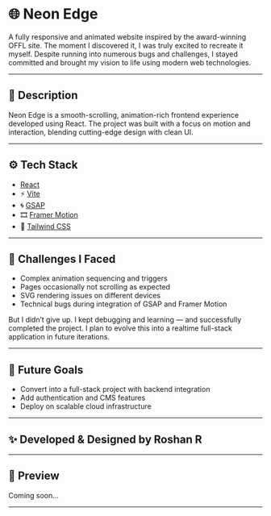 # 🌐 Neon Edge

A fully responsive and animated website inspired by the award-winning OFFL site. The moment I discovered it, I was truly excited to recreate it myself. Despite running into numerous bugs and challenges, I stayed committed and brought my vision to life using modern web technologies.

---

## 📝 Description

Neon Edge is a smooth-scrolling, animation-rich frontend experience developed using React. The project was built with a focus on motion and interaction, blending cutting-edge design with clean UI.

---

## ⚙️ Tech Stack

- [React](https://img.shields.io/badge/green%20sock-88CE02?style=flat&logo=greensock&logoColor=white)
- ⚡ [Vite](https://vitejs.dev/)
- 🌀 [GSAP](https://greensock.com/gsap/)
- 🎞️ [Framer Motion](https://www.framer.com/motion/)
- 🎨 [Tailwind CSS](https://tailwindcss.com/)

---

## 🧠 Challenges I Faced

- Complex animation sequencing and triggers
- Pages occasionally not scrolling as expected
- SVG rendering issues on different devices
- Technical bugs during integration of GSAP and Framer Motion

But I didn’t give up. I kept debugging and learning — and successfully completed the project. I plan to evolve this into a realtime full-stack application in future iterations.

---

## 🚀 Future Goals

- Convert into a full-stack project with backend integration
- Add authentication and CMS features
- Deploy on scalable cloud infrastructure

---

## ✨ Developed & Designed by Roshan R

---

## 📸 Preview

Coming soon…

---

